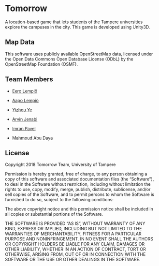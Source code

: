 # Tomorrow

A location-based game that lets students of the Tampere universities explore the campuses in the city. This game is developed using Unity3D.



## Map Data

This software uses publicly available OpenStreetMap data, licensed under the Open Data Commons Open Database License (ODbL) by the OpenStreetMap Foundation (OSMF).



## Team Members

- [Eero Lempiö](https://github.com/SirFabular)

- [Aapo Lempiö](https://github.com/AapoLempio)

- [Yizhou Ye](https://github.com/zhou421513)

- [Arvin Jenabi](https://github.com/Arvinje)

- [Imran Pavel](https://github.com/imran-pavel)

- [Mahmoud Abu Daya](https://github.com/MahmoudAbuDaya)



## License

Copyright 2018 Tomorrow Team, University of Tampere



Permission is hereby granted, free of charge, to any person obtaining a copy of this software and associated documentation files (the “Software”), to deal in the Software without restriction, including without limitation the rights to use, copy, modify, merge, publish, distribute, sublicense, and/or sell copies of the Software, and to permit persons to whom the Software is furnished to do so, subject to the following conditions:



The above copyright notice and this permission notice shall be included in all copies or substantial portions of the Software.



THE SOFTWARE IS PROVIDED “AS IS”, WITHOUT WARRANTY OF ANY KIND, EXPRESS OR IMPLIED, INCLUDING BUT NOT LIMITED TO THE WARRANTIES OF MERCHANTABILITY, FITNESS FOR A PARTICULAR PURPOSE AND NONINFRINGEMENT. IN NO EVENT SHALL THE AUTHORS OR COPYRIGHT HOLDERS BE LIABLE FOR ANY CLAIM, DAMAGES OR OTHER LIABILITY, WHETHER IN AN ACTION OF CONTRACT, TORT OR OTHERWISE, ARISING FROM, OUT OF OR IN CONNECTION WITH THE SOFTWARE OR THE USE OR OTHER DEALINGS IN THE SOFTWARE.
	
